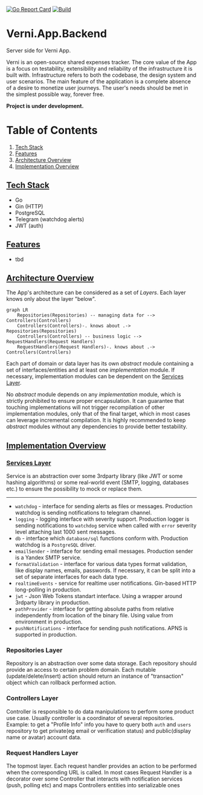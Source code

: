 [![Go Report Card](https://goreportcard.com/badge/rzmn/Verni.App.Backend)](https://goreportcard.com/report/rzmn/Verni.App.Backend) 
[![Build](https://github.com/rzmn/Verni.App.Backend/actions/workflows/build.yml/badge.svg)](https://github.com/rzmn/Verni.App.Backend/actions/workflows/build.yml)

# Verni.App.Backend
Server side for Verni App. 

Verni is an open-source shared expenses tracker.
The core value of the App is a focus on testability, extensibility and reliability of the infrastructure it is built with.
Infrastructure refers to both the codebase, the design system and user scenarios.
The main feature of the application is a complete absence of a desire to monetize user journeys. The user's needs should be met in the simplest possible way, forever free.

**Project is under development.**

# Table of Contents
1. [Tech Stack](#TechStack)
2. [Features](#Features)
3. [Architecture Overview](#ArchitectureOverview)
4. [Implementation Overview](#ImplementationOverview)
## [Tech Stack](#TechStack)
- Go
- Gin (HTTP)
- PostgreSQL
- Telegram (watchdog alerts)
- JWT (auth)
## [Features](#Features)
- tbd
## [Architecture Overview](#ArchitectureOverview)
The App's architecture can be considered as a set of _Layers_. Each layer knows only about the layer "below".

```mermaid
graph LR
    Repositories(Repositories) -- managing data for --> Controllers(Controllers)
    Controllers(Controllers)-. knows about .-> Repositories(Repositories)
    Controllers(Controllers) -- business logic --> RequestHandlers(Request Handlers)
    RequestHandlers(Request Handlers)-. knows about .-> Controllers(Controllers)
```

Each part of domain or data layer has its own *abstract* module containing a set of interfaces/entities and at least one *implementation* module. If necessary, implementation modules can be dependent on the [Services Layer](#ServicesLayer).

No *abstract* module depends on any *implementation* module, which is strictly prohibited to ensure proper encapsulation. It can guarantee that touching implementations will not trigger recompilation of other implementation modules, only that of the final target, which in most cases can leverage incremental compilation. It is highly recommended to keep *abstract* modules without any dependencies to provide better testability.

## [Implementation Overview](#ImplementationOverview)
### [Services Layer](#ServicesLayer)
Service is an abstraction over some 3rdparty library (like JWT or some hashing algorithms) or some real-world event (SMTP, logging, databases etc.) to ensure the possibility to mock or replace them.

---

- `watchdog` - interface for sending alerts as files or messages. Production watchdog is sending notifications to telegram channel.
- `logging` - logging interface with severity support. Production logger is sending notifications to `watchdog` service when called with `error` severity level attaching last 1000 sent messages.
- `db` - interface which `database/sql` functions conform with. Production watchdog is a `PostgreSQL` driver.
- `emailSender` - interface for sending email messages. Production sender is a Yandex SMTP service.
- `formatValidation` - interface for various data types format validation, like display names, emails, passwords. If necessary, it can be split into a set of separate interfaces for each data type.
- `realtimeEvents` - service for realtime user notifications. Gin-based HTTP long-polling in production.
- `jwt` - Json Web Tokens standart interface. Using a wrapper around 3rdparty library in production.
- `pathProvider` - interface for getting absolute paths from relative independently from location of the binary file. Using value from environment in production.
- `pushNotifications` - interface for sending push notifications. APNS is supported in production.
### Repositories Layer
Repository is an abstraction over some data storage. Each repository should provide an access to certain problem domain. Each mutable (update/delete/insert) action should return an instance of "transaction" object which can rollback performed action.
### Controllers Layer
Controller is responsible to do data manipulations to perform some product use case. Usually controller is a coordinator of several repositories. Example: to get a "Profile Info" info you have to query both `auth` and `users` repository to get private(eg email or verification status) and public(display name or avatar) account data.
### Request Handlers Layer
The topmost layer. Each request handler provides an action to be performed when the corresponding URL is called. In most cases Request Handler is a decorator over some Controller that interacts with notification services (push, polling etc) and maps Controllers entities into serializable ones
